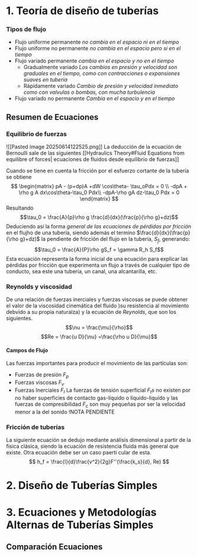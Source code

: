 # 1. Teoría de diseño de tuberías
### Tipos de flujo
- Flujo uniforme permanente _no cambia en el espacio ni en el tiempo_
- Flujo uniforme no permanente _no cambia en el espacio pero si en el tiempo_
- Flujo variado permanente _cambia en el espacio y no en el tiempo_
	- Gradualmente variado _Los cambios en presión y velocidad son graduales en el tiempo, como con contracciones o expansiones *suaves* en tubería_
	- Rápidamente variado _Cambio de presión y velocidad inmediato como con valvulas o bombas, con mucha turbulencia_
- Flujo variado no permanente _Cambia en el espacio y en el tiempo_
## Resumen de Ecuaciones
### Equilibrio de fuerzas 
![[Pasted image 20250614122525.png]]
La deducción de la ecuación de Bernoulli sale de las siguientes [[Hydraulics Theory#Fluid Equations from equilibre of forces| ecuaciones de fluidos desde equilibrio de fuerzas]]

Cuando se tiene en cuenta la fricción por el esfuerzo cortante de la tubería se obtiene
$$
\begin{matrix}
pA - (p+dp)A +dW \cos\theta-
\tau_oPdx = 0 \\
-dpA + \rho g A dx\cos\theta-\tau_0 Pdx\\
-dpA-\rho gA dz-\tau_0 Pdx = 0 
\end{matrix}
$$
Resultando 
$$\tau_0 = \frac{A}{p}\rho g  \frac{d}{dx}(\frac{p}{\rho g}+dz)$$
Deduciendo así la forma *general de las ecuaciones de pérdidas por fricción* en el flujho de una tubería, siendo además el termino $\frac{d}{dx}(\frac{p}{\rho g}+dz)$ la pendiente de fricción del flujo en la tubería, *$S_f$*, generando:
$$\tau_0 = \frac{A}{P}\rho gS_f = \gamma R_h S_f$$
Esta ecuación representa la forma inicial de una ecuación para explicar las pérdidas por fricción que experimenta un flujo a través de cualquier tipo de conducto, sea este una tubería, un canal, una alcantarilla, etc.
### Reynolds y viscosidad
De una relación de fuerzas inerciales y fuerzas viscosas se puede obtener el valor de la viscosidad cinemática del fluido )su resistencia al movimiento debvido a su propia naturalza) y la ecuación de *Reynolds*, que son los siguientes.
$$\nu = \frac{\mu}{\rho}$$
$$Re = \frac{u D}{\nu} =\frac{\rho u D}{\mu}$$

#### Campos de Flujo
Las fuerzas importantes para producir el movimiento de las partículas son:
- Fuerzas de presión $F_p$
- Fuerzas viscosas $F_v$
- Fuerzas Inerciales $F_I$
La fuerzas de tensión superficial $F_ts$  no existen por no haber superficies de contacto gas-líquido o líquido-liquído y las fuerzas de compresibilidad $F_c$ son muy pequeñas por ser la velocidad menor a la del sonido
!NOTA PENDIENTE
### Fricción de tuberías
La siguiente ecuación se dedujo mediante análisis dimensional a partir de la fisica clásica, siendo la ecuación de resistencia fluida más general que existe. Otra ecuación debe ser un caso paerti cular de esta.
$$
h_f = \frac{l}{d}\frac{v^2}{2g}F''(\frac{k_s}{d}, Re)
$$
# 2. Diseño de Tuberías Simples

# 3. Ecuaciones y Metodologías Alternas de Tuberías Simples

## Comparación Ecuaciones
